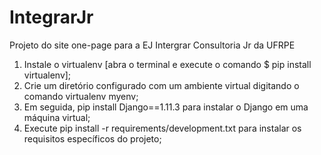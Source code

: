 # IntegrarJr
Projeto do site one-page para a EJ Intergrar Consultoria Jr da UFRPE

1. Instale o virtualenv [abra o terminal e execute o comando  $ pip install virtualenv];
2. Crie um diretório configurado com um ambiente virtual digitando o comando virtualenv myenv;
3. Em seguida, pip install Django==1.11.3 para instalar o Django em uma máquina virtual;
4. Execute pip install -r requirements/development.txt para instalar os requisitos específicos do projeto;


